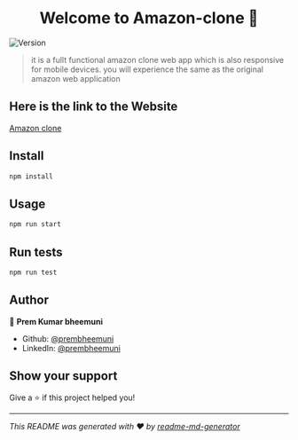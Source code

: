 <h1 align="center">Welcome to Amazon-clone 👋</h1>
<p>
  <img alt="Version" src="https://img.shields.io/badge/version-0.1.0-blue.svg?cacheSeconds=2592000" />
</p>

> it is a fullt functional amazon clone web app which is also responsive for mobile devices. you will experience the same as the original amazon web application

<h2>Here is the link to the Website</h2>
<a href="prembheemuni.firebaseapp.com">Amazon clone</a> 

## Install

```sh
npm install
```

## Usage

```sh
npm run start
```

## Run tests

```sh
npm run test
```

## Author

👤 **Prem Kumar bheemuni**

* Github: [@prembheemuni](https://github.com/prembheemuni)
* LinkedIn: [@prembheemuni](https://linkedin.com/in/prembheemuni)

## Show your support

Give a ⭐️ if this project helped you!

***
_This README was generated with ❤️ by [readme-md-generator](https://github.com/kefranabg/readme-md-generator)_
